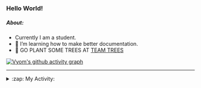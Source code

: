 ### Hello World!

##### About:
- Currently I am a student.
- 🌱 I’m learning how to make better documentation.
- 🌱 GO PLANT SOME TREES AT [TEAM TREES](https://teamtrees.org/)

[![Vyom's github activity graph](https://activity-graph.herokuapp.com/graph?username=Vyvy-vi)](https://github.com/ashutosh00710/github-readme-activity-graph)

---
<details>
  <summary>:zap: My Activity:</summary>
  
<!--START_SECTION:waka-->
![Code Time](http://img.shields.io/badge/Code%20Time-834%20hrs%2025%20mins-blue)

**I'm a Night 🦉** 

```text
🌞 Morning    91 commits     ██░░░░░░░░░░░░░░░░░░░░░░░   8.56% 
🌆 Daytime    302 commits    ███████░░░░░░░░░░░░░░░░░░   28.41% 
🌃 Evening    348 commits    ████████░░░░░░░░░░░░░░░░░   32.74% 
🌙 Night      322 commits    ███████░░░░░░░░░░░░░░░░░░   30.29%

```
📅 **I'm Most Productive on Sunday** 

```text
Monday       141 commits    ███░░░░░░░░░░░░░░░░░░░░░░   13.26% 
Tuesday      146 commits    ███░░░░░░░░░░░░░░░░░░░░░░   13.73% 
Wednesday    178 commits    ████░░░░░░░░░░░░░░░░░░░░░   16.75% 
Thursday     142 commits    ███░░░░░░░░░░░░░░░░░░░░░░   13.36% 
Friday       125 commits    ███░░░░░░░░░░░░░░░░░░░░░░   11.76% 
Saturday     102 commits    ██░░░░░░░░░░░░░░░░░░░░░░░   9.6% 
Sunday       229 commits    █████░░░░░░░░░░░░░░░░░░░░   21.54%

```


📊 **This Week I Spent My Time On** 

```text
🔥 Editors: 
No Activity Tracked This Week

🐱‍💻 Projects: 
No Activity Tracked This Week

```


 Last Updated on 20/07/2022 02:47:44 UTC
<!--END_SECTION:waka-->
</details>
